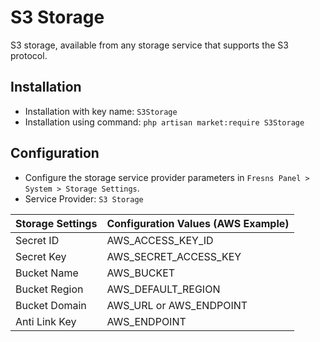 # S3 Storage

S3 storage, available from any storage service that supports the S3 protocol.

## Installation

- Installation with key name: `S3Storage`
- Installation using command: `php artisan market:require S3Storage`

## Configuration

- Configure the storage service provider parameters in `Fresns Panel > System > Storage Settings`.
- Service Provider: `S3 Storage`

| Storage Settings | Configuration Values (AWS Example) |
| --- | --- |
| Secret ID | AWS_ACCESS_KEY_ID |
| Secret Key | AWS_SECRET_ACCESS_KEY |
| Bucket Name | AWS_BUCKET |
| Bucket Region | AWS_DEFAULT_REGION |
| Bucket Domain | AWS_URL or AWS_ENDPOINT |
| Anti Link Key | AWS_ENDPOINT |
